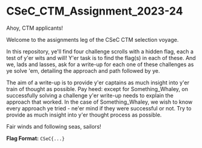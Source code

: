 # CSeC_CTM_Assignment_2023-24

Ahoy, CTM applicants!

Welcome to the assignments leg of the CSeC CTM selection voyage.

In this repository, ye'll find four challenge scrolls with a hidden flag, each a test of y'er wits and will! Y'er task is to find the flag(s) in each of these. And we, lads and lasses, ask for a write-up for each one of these challenges as ye solve 'em, detailing the approach and path followed by ye. 

The aim of a write-up is to provide y'er captains as much insight into y'er train of thought as possible. Pay heed: except for Something_Whaley, on successfully solving a challenge y'er write-up needs to explain the approach that worked. In the case of Something_Whaley, we wish to know every approach ye tried - ne'er mind if they were successful or not. Try to provide as much insight into y'er thought process as possible.

Fair winds and following seas, sailors!

**Flag Format:** ```CSeC{...}```
